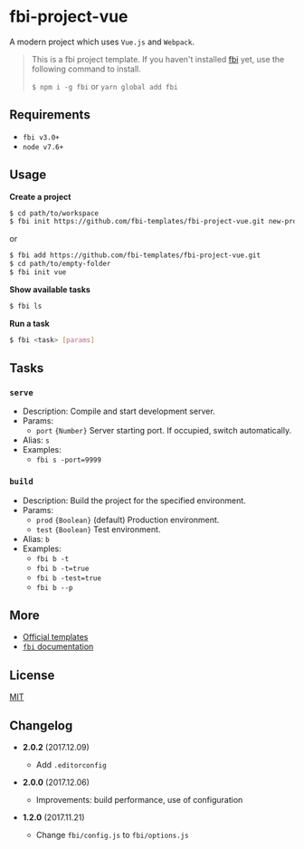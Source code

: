 # fbi-project-vue
A modern project which uses `Vue.js` and `Webpack`.

> This is a fbi project template. If you haven't installed [fbi](https://github.com/AlloyTeam/fbi) yet, use the following command to install.
>
> `$ npm i -g fbi` or `yarn global add fbi`
## Requirements
- `fbi v3.0+`
- `node v7.6+`

## Usage

**Create a project**

```bash
$ cd path/to/workspace
$ fbi init https://github.com/fbi-templates/fbi-project-vue.git new-project  
```

or

```bash
$ fbi add https://github.com/fbi-templates/fbi-project-vue.git
$ cd path/to/empty-folder
$ fbi init vue
```

**Show available tasks**
```bash
$ fbi ls
```

**Run a task**
```bash
$ fbi <task> [params]
```

## Tasks

### `serve`
- Description: Compile and start development server.
- Params:
  - `port` `{Number}` Server starting port. If occupied, switch automatically.
- Alias: `s`
- Examples:
  - `fbi s -port=9999`

### `build`
- Description: Build the project for the specified environment.
- Params:
  - `prod` `{Boolean}` (default) Production environment.
  - `test` `{Boolean}` Test environment.
- Alias: `b`
- Examples:
  - `fbi b -t`
  - `fbi b -t=true`
  - `fbi b -test=true`
  - `fbi b --p`

## More
- [Official templates](https://github.com/fbi-templates)
- [`fbi` documentation](https://neikvon.gitbooks.io/fbi/content/)

## License
[MIT](https://opensource.org/licenses/MIT)

## Changelog

- **2.0.2** (2017.12.09)
  - Add `.editorconfig`

- **2.0.0** (2017.12.06)
  - Improvements: build performance, use of configuration

- **1.2.0** (2017.11.21)
  - Change `fbi/config.js` to `fbi/options.js`